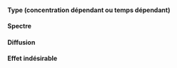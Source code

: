 #### Type (concentration dépendant ou temps dépendant)
#### Spectre
#### Diffusion
#### Effet indésirable


